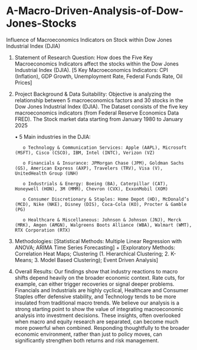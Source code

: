 # A-Macro-Driven-Analysis-of-Dow-Jones-Stocks
Influence of Macroeconomics Indicators on Stock within Dow Jones Industrial Index (DJIA)

1. Statement of Research Question: How does the Five Key Macroeconomics Indicators affect the stocks within the Dow Jones Industrial Index (DJIA). [5 Key Macroeconomics Indicators: CPI (Inflation), GDP Growth, Unemployment Rate, Federal Funds Rate, Oil Prices]

2. Project Background & Data Suitability: Objective is analyzing the relationship between 5 macroeconomics factors and 30 stocks in the Dow Jones Industrial Index (DJIA). The Dataset consists of the five key macroeconomics indicators (from Federal Reserve Economics Data FRED). The Stock market data starting from January 1980 to January 2025

      • 5 Main industries in the DJIA:

          o	Technology & Communication Services: Apple (AAPL), Microsoft (MSFT), Cisco (CSCO), IBM, Intel (INTC), Verizon (VZ)

          o	Financials & Insurance: JPMorgan Chase (JPM), Goldman Sachs (GS), American Express (AXP), Travelers (TRV), Visa (V), UnitedHealth Group (UNH)

          o	Industrials & Energy: Boeing (BA), Caterpillar (CAT), Honeywell (HON), 3M (MMM), Chevron (CVX), ExxonMobil (XOM)

          o	Consumer Discretionary & Staples: Home Depot (HD), McDonald’s (MCD), Nike (NKE), Disney (DIS), Coca-Cola (KO), Procter & Gamble (PG)

          o	Healthcare & Miscellaneous: Johnson & Johnson (JNJ), Merck (MRK), Amgen (AMGN), Walgreens Boots Alliance (WBA), Walmart (WMT), RTX Corporation (RTX)

3. Methodologies: [Statistical Methods: Multiple Linear Regression with ANOVA; ARIMA Time Series Forecasting] + [Exploratory Methods: Correlation Heat Maps; Clustering (1. Hierarchical Clustering; 2. K-Means; 3. Model Based Clustering); Event Driven Analysis]

5. Overall Results: Our findings show that industry reactions to macro shifts depend heavily on the broader economic context. Rate cuts, for example, can either trigger recoveries or signal deeper problems. Financials and Industrials are highly cyclical, Healthcare and Consumer Staples offer defensive stability, and Technology tends to be more insulated from traditional macro trends. We believe our analysis is a strong starting point to show the value of integrating macroeconomic analysis into investment decisions. These insights, often overlooked when macro and equity research are separated, can become much more powerful when combined. Responding thoughtfully to the broader economic environment, rather than just to policy moves, can significantly strengthen both returns and risk management.
